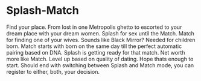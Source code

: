 # Splash-Match
Find your place.
From lost in one Metropolis ghetto to escorted to your dream place with your dream women.
Splash for sex until the Match.
Match for finding one of your wives.
Sounds like Black Mirror? Needed for children born.
Match starts with born on the same day till the perfect automatic pairing based on DNA.
Splash is getting ready for that match. Net worth more like Match. Level up based on quality of dating. Hope thats enough to start. 
Should end with switching between Splash and Match mode, you can register to either, both, your decision.
